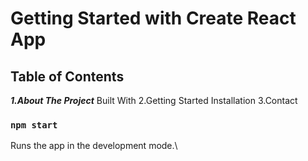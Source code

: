 # Getting Started with Create React App



## Table of Contents

***1.About The Project***
 Built With
2.Getting Started
 Installation
3.Contact

### `npm start`

Runs the app in the development mode.\

